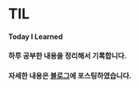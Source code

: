 # TIL
#### Today I Learned
#### 하루 공부한 내용을 정리해서 기록합니다.
#### 자세한 내용은 [블로그](https://www.naver.com/)에 포스팅하였습니다.


